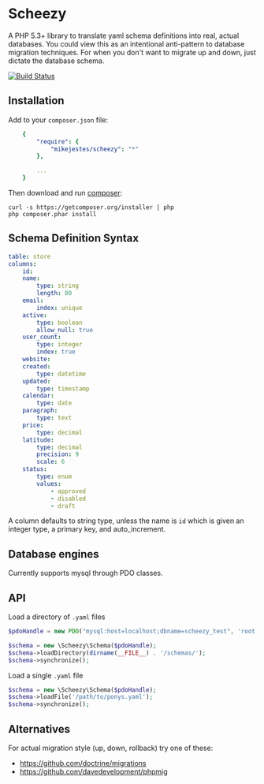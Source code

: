 Scheezy
=======

A PHP 5.3+ library to translate yaml schema definitions into real, actual databases.
You could view this as an intentional anti-pattern to database migration techniques.
For when you don't want to migrate up and down, just dictate the database schema.

[![Build Status](https://travis-ci.org/mikejestes/scheezy.svg?branch=master)](https://travis-ci.org/mikejestes/scheezy)

## Installation

Add to your `composer.json` file:

```yaml
    {
        "require": {
            "mikejestes/scheezy": "*"
        },

        ...
    }
```

Then download and run [composer](http://getcomposer.org/):

    curl -s https://getcomposer.org/installer | php
    php composer.phar install

## Schema Definition Syntax

```yaml
table: store
columns:
    id:
    name:
        type: string
        length: 80
    email:
        index: unique
    active:
        type: boolean
        allow_null: true
    user_count:
        type: integer
        index: true
    website:
    created:
        type: datetime
    updated:
        type: timestamp
    calendar:
        type: date
    paragraph:
        type: text
    price:
        type: decimal
    latitude:
        type: decimal
        precision: 9
        scale: 6
    status:
        type: enum
        values:
            - approved
            - disabled
            - draft

```

A column defaults to string type, unless the name is `id` which is given an integer type, a primary key, and auto_increment.

## Database engines

Currently supports mysql through PDO classes.

## API

Load a directory of `.yaml` files

```php
$pdoHandle = new PDO("mysql:host=localhost;dbname=scheezy_test", 'root', '');

$schema = new \Scheezy\Schema($pdoHandle);
$schema->loadDirectory(dirname(__FILE__) . '/schemas/');
$schema->synchronize();
```

Load a single `.yaml` file

```php
$schema = new \Scheezy\Schema($pdoHandle);
$schema->loadFile('/path/to/ponys.yaml');
$schema->synchronize();
```

## Alternatives

For actual migration style (up, down, rollback) try one of these:
* https://github.com/doctrine/migrations
* https://github.com/davedevelopment/phpmig
